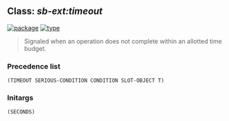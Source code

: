 ## Class: ***sb-ext:timeout***
[![package](https://img.shields.io/badge/Package-SB--EXT-5f9ea0.svg?style=social&colorA=999999)](../) [![type](https://img.shields.io/badge/Type-Class-5f9ea0.svg?style=social&colorA=999999)](../#class) 

> Signaled when an operation does not complete within an allotted time budget.

### Precedence list
```
(TIMEOUT SERIOUS-CONDITION CONDITION SLOT-OBJECT T)
```
### Initargs
```
(SECONDS)
```
